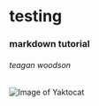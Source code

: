 # testing
### markdown tutorial 
###### teagan woodson
![Image of Yaktocat](https://octodex.github.com/images/yaktocat.png)
